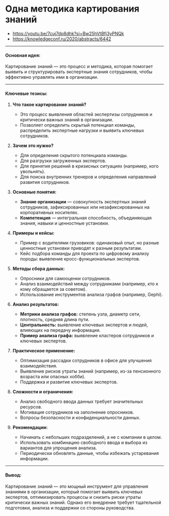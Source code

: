 # Одна методика картирования знаний 

- https://youtu.be/7cuj7dp8dhk?si=Bw25hVtBfj3yPNQk
- https://knowledgeconf.ru/2020/abstracts/6442

---

#### **Основная идея:**
Картирование знаний — это процесс и методика, которая помогает выявить и структурировать экспертные знания сотрудников, чтобы эффективно управлять ими в организации.

---

#### **Ключевые тезисы:**

1. **Что такое картирование знаний?**
   - Это процесс выявления областей экспертизы сотрудников и критически важных знаний в организации.
   - Позволяет определить скрытый потенциал команды, распределить экспертные нагрузки и выявить ключевых сотрудников.

2. **Зачем это нужно?**
   - Для определения скрытого потенциала команды.
   - Для разгрузки загруженных экспертов.
   - Для принятия решений в кризисных ситуациях (например, кого увольнять).
   - Для поиска внутренних тренеров и определения направлений развития сотрудников.

3. **Основные понятия:**
   - **Знание организации** — совокупность экспертных знаний сотрудников, зафиксированных или незафиксированных на корпоративных носителях.
   - **Компетенция** — интегральная способность, объединяющая знания, навыки и ценностные установки.

4. **Примеры и кейсы:**
   - Пример с водителями грузовиков: одинаковый опыт, но разные ценностные установки приводят к разным результатам.
   - Кейс подбора команды для проекта по цифровому анализу породы: выявление кросс-функциональных экспертов.

5. **Методы сбора данных:**
   - Опросники для самооценки сотрудников.
   - Анализ взаимодействий между сотрудниками (например, кто к кому обращается за советом).
   - Использование инструментов анализа графов (например, Gephi).

6. **Анализ результатов:**
   - **Метрики анализа графов:** степень узла, диаметр сети, плотность, средняя длина пути.
   - **Центральность:** выявление ключевых экспертов и людей, влияющих на передачу информации.
   - **Пример анализа графа:** выявление кластеров сотрудников и ключевых экспертов.

7. **Практическое применение:**
   - Оптимизация рассадки сотрудников в офисе для улучшения взаимодействия.
   - Выявление рисков утраты знаний (например, из-за пенсионного возраста или опасных хобби).
   - Поддержка и развитие ключевых экспертов.

8. **Сложности и ограничения:**
   - Анализ свободного ввода данных требует значительных ресурсов.
   - Мотивация сотрудников на заполнение опросников.
   - Вопросы безопасности и конфиденциальности данных.

9. **Рекомендации:**
   - Начинать с небольших подразделений, а не с компании в целом.
   - Использовать комбинацию свободного ввода и выбора из вариантов для упрощения анализа.
   - Периодически обновлять данные, чтобы избежать устаревания информации.

---

#### **Вывод:**
Картирование знаний — это мощный инструмент для управления знаниями в организации, который помогает выявить ключевых экспертов, оптимизировать процессы и снизить риски утраты критически важных знаний. Однако его внедрение требует тщательной подготовки, анализа и поддержки со стороны руководства.